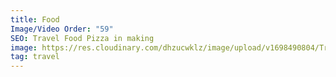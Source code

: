 ```yaml
---
title: Food
Image/Video Order: "59"
SEO: Travel Food Pizza in making
image: https://res.cloudinary.com/dhzucwklz/image/upload/v1698490804/Travel/_DSF7050_mikjid.jpg
tag: travel
---
```

